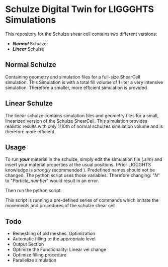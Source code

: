 # Schulze Digital Twin for LIGGGHTS Simulations

This repository for the Schulze shear cell contains two different versions:
- ***Normal*** Schulze
- ***Linear*** Schulze

## Normal Schulze
Containing geometry and simulation files for a full-size ShearCell simulation.
This Simulation is with a total fill volume of 1 liter a very intensive simulation. Therefore a smaller, more efficient simulation is provided

## Linear Schulze
The linear schulze contains simulation files and geometry files for a small, linearized version of the Schulze ShearCell. This simulation provides realistic results with only 1/10th of normal schulzes simulation volume and is therefore more efficient.


## Usage

To run ***your*** material in the schulze, simply edit the simulation file (_.sim_) and insert your material properties at the usual positions. (Prior LIGGGHTS knowledge is _strongly_ recommended ). Predefined names should not be changed. The python script uses those variables. Therefore changing: "_N_"  to "_Particle\_number_"   would result in an error.

Then run the python script.

This script is running a pre-defined series of commands which imitate the movements and procedures of the schulze shear cell.


## Todo
- Remeshing of old meshes: Optimization
- Automatic filling to the appropriate level
- Output Section
- Optimize the Functionality: Linear vel change
- Optimize filling procedure
- Parallelize simulation